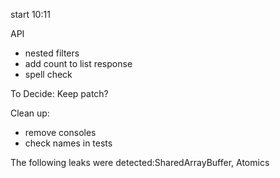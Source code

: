 start 10:11

API

- nested filters
- add count to list response
- spell check


To Decide:
   Keep patch?

Clean up:
 - remove consoles
 - check names in tests


The following leaks were detected:SharedArrayBuffer, Atomics

